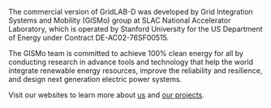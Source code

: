 The commercial version of GridLAB-D was developed by Grid Integration Systems and Mobility (GISMo) group at SLAC National Accelerator Laboratory, which is operated by Stanford University for the US Department of Energy under Contract DE-AC02-76SF00515.

The GISMo team is committed to achieve 100% clean energy for all by conducting research in advance tools and technology that help the world integrate renewable energy resources, improve the reliability and resilience, and design next generation electric power systems.

Visit our websites to learn more about [us](https://www.slacgismo.org) and [our projects](https://www.slacgismo.net/).
